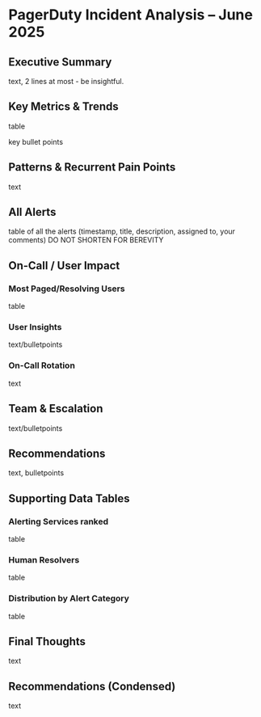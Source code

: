 # PagerDuty Incident Analysis – June 2025

## Executive Summary

text, 2 lines at most - be insightful.

## Key Metrics & Trends

table

key bullet points 

## Patterns & Recurrent Pain Points

text

## All Alerts

table of all the alerts (timestamp, title, description, assigned to, your comments)
DO NOT SHORTEN FOR BEREVITY

## On-Call / User Impact

### Most Paged/Resolving Users

table

### User Insights

text/bulletpoints

### On-Call Rotation

text

## Team & Escalation

text/bulletpoints

## Recommendations

text, bulletpoints 

## Supporting Data Tables

### Alerting Services ranked

table 

### Human Resolvers

table

### Distribution by Alert Category

table

## Final Thoughts

text

## Recommendations (Condensed)

text
